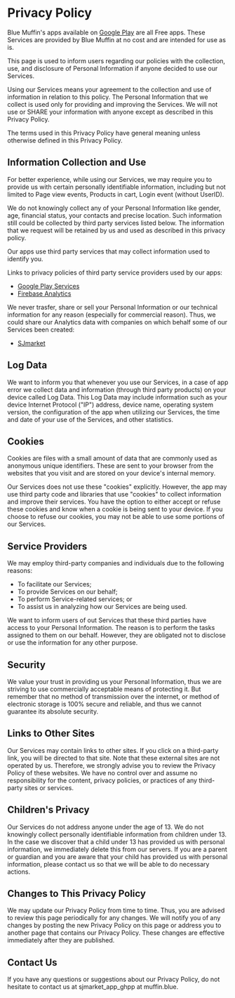 # Privacy Policy

Blue Muffin's apps available on [Google Play](https://play.google.com/store/apps/dev?id=7955398768995460397) are all Free apps. These Services are provided by Blue Muffin at no cost and are intended for use as is.

This page is used to inform users regarding our policies with the collection, use, and disclosure of Personal Information if anyone decided to use our Services.

Using our Services means your agreement to the collection and use of information in relation to this policy. The Personal Information that we collect is used only for providing and improving the Services. We will not use or SHARE your information with anyone except as described in this Privacy Policy.

The terms used in this Privacy Policy have general meaning unless otherwise defined in this Privacy Policy.

## Information Collection and Use

For better experience, while using our Services, we may require you to provide us with certain personally identifiable information, including but not limited to Page view events, Products in cart, Login event (without UserID).

We do not knowingly collect any of your Personal Information like gender, age, financial status, your contacts and precise location. Such information still could be collected by third party services listed below. The information that we request will be retained by us and used as described in this privacy policy.

Our apps use third party services that may collect information used to identify you.

Links to privacy policies of third party service providers used by our apps:

*   [Google Play Services](https://www.google.com/policies/privacy/)
*   [Firebase Analytics](https://firebase.google.com/policies/analytics)

We never trasfer, share or sell your Personal Information or our technical information for any reason (especially for commercial reason). Thus, we could share our Analytics data with companies on which behalf some of our Services been created:

*   [SJmarket](https://sjmarket.ru/legal/privacy-policy)

## Log Data

We want to inform you that whenever you use our Services, in a case of app error we collect data and information (through third party products) on your device called Log Data. This Log Data may include information such as your device Internet Protocol ("IP") address, device name, operating system version, the configuration of the app when utilizing our Services, the time and date of your use of the Services, and other statistics.

## Cookies

Cookies are files with a small amount of data that are commonly used as anonymous unique identifiers. These are sent to your browser from the websites that you visit and are stored on your device's internal memory.

Our Services does not use these "cookies" explicitly. However, the app may use third party code and libraries that use "cookies" to collect information and improve their services. You have the option to either accept or refuse these cookies and know when a cookie is being sent to your device. If you choose to refuse our cookies, you may not be able to use some portions of our Services.

## Service Providers

We may employ third-party companies and individuals due to the following reasons:

*   To facilitate our Services;
*   To provide Services on our behalf;
*   To perform Service-related services; or
*   To assist us in analyzing how our Services are being used.

We want to inform users of out Services that these third parties have access to your Personal Information. The reason is to perform the tasks assigned to them on our behalf. However, they are obligated not to disclose or use the information for any other purpose.

## Security

We value your trust in providing us your Personal Information, thus we are striving to use commercially acceptable means of protecting it. But remember that no method of transmission over the internet, or method of electronic storage is 100% secure and reliable, and thus we cannot guarantee its absolute security.

## Links to Other Sites

Our Services may contain links to other sites. If you click on a third-party link, you will be directed to that site. Note that these external sites are not operated by us. Therefore, we strongly advise you to review the Privacy Policy of these websites. We have no control over and assume no responsibility for the content, privacy policies, or practices of any third-party sites or services.

## Children's Privacy

Our Services do not address anyone under the age of 13. We do not knowingly collect personally identifiable information from children under 13. In the case we discover that a child under 13 has provided us with personal information, we immediately delete this from our servers. If you are a parent or guardian and you are aware that your child has provided us with personal information, please contact us so that we will be able to do necessary actions.

## Changes to This Privacy Policy

We may update our Privacy Policy from time to time. Thus, you are advised to review this page periodically for any changes. We will notify you of any changes by posting the new Privacy Policy on this page or address you to another page that contains our Privacy Policy. These changes are effective immediately after they are published.

## Contact Us

If you have any questions or suggestions about our Privacy Policy, do not hesitate to contact us at sjmarket_app_ghpp at muffin.blue.
